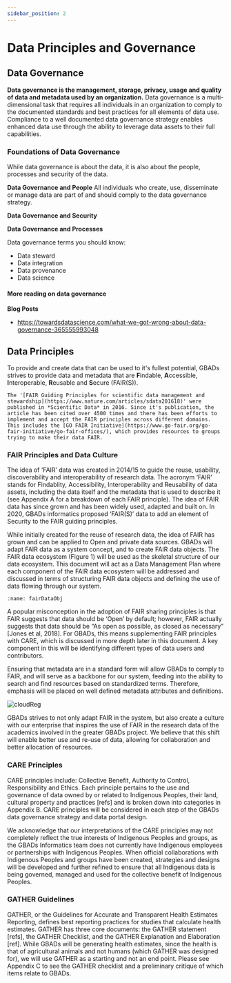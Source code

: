 ```yaml
---
sidebar_position: 2
---
```

# Data Principles and Governance 

## Data Governance 

**Data governance is the management, storage, privacy, usage and quality of data and metadata used by an organization.** Data governance is a multi-dimensional task that requires all individuals in an organization to comply to the documented standards and best practices for all elements of data use.
Compliance to a well documented data governance strategy enables enhanced data use through the ability to leverage data assets to their full capabilities. 

### Foundations of Data Governance 

While data governance is about the data, it is also about the people, processes and security of the data. 

**Data Governance and People** 
All individuals who create, use, disseminate or manage data are part of and should comply to the data governance strategy. 

**Data Governance and Security** 

**Data Governance and Processes** 

Data governance terms you should know: 
- Data steward 
- Data integration
- Data provenance 
- Data science 



#### More reading on data governance
**Blog Posts**
- https://towardsdatascience.com/what-we-got-wrong-about-data-governance-365555993048



## Data Principles 

To provide and create data that can be used to it's fullest potential, GBADs strives to provide data and metadata that are **F**indable, **A**ccessible, **I**nteroperable, **R**eusable and **S**ecure (FAIR(S)). 

```{margin}
The '[FAIR Guiding Principles for scientific data management and stewardship](https://www.nature.com/articles/sdata201618)' were published in *Scientific Data* in 2016. Since it's publication, the article has been cited over 4500 times and there has been efforts to implement and accept the FAIR principles across different domains. This includes the [GO FAIR Initiative](https://www.go-fair.org/go-fair-initiative/go-fair-offices/), which provides resources to groups trying to make their data FAIR.
```

<!--GBADs strives to provide (meta)data that adhere to the FAIR(S) and CARE principles and will adopt a modified version of the GATHER statement and checklist to create more granular metadata, where appropriate. 

By using and building on pre-existing standards we will build an interoperable system that other researchers will be able to understand and build on. -->

### FAIR Principles and Data Culture

The idea of ‘FAIR’ data was created in 2014/15 to guide the reuse, usability, discoverability and interoperability of research data. The acronym ‘FAIR’ stands for Findablity, Accessibility, Interoperability and Reusability of data assets, including the data itself and the metadata that is used to describe it (see Appendix A for a breakdown of each FAIR principle). The idea of FAIR data has since grown and has been widely used, adapted and built on.
In 2020, GBADs informatics proposed ‘FAIR(S)’ data to add an element of Security to the FAIR guiding principles. 

While initially created for the reuse of research data, the idea of FAIR has grown and can be applied to Open and private data sources. GBADs will adapt FAIR data as a system concept, and to create FAIR data objects. The FAIR data ecosystem (Figure 1) will be used as the skeletal structure of our data ecosystem. This document will act as a Data Management Plan where each component of the FAIR data ecosystem will be addressed and discussed in terms of structuring FAIR data objects and defining the use of data flowing through our system. 


```{figure} /images/fairDataObj.png
:name: fairDataObj

```

A popular misconception in the adoption of FAIR sharing principles is that FAIR suggests that data should be ‘Open’ by default; however, FAIR actually suggests that data should be “As open as possible, as closed as necessary” [Jones et al, 2018]. For GBADs, this means supplementing FAIR principles with CARE, which is discussed in more depth later in this document. A key component in this will be identifying different types of data users and contributors. 

Ensuring that metadata are in a standard form will allow GBADs to comply to FAIR, and will serve as a backbone for our system, feeding into the ability to search and find resources based on standardized terms. Therefore, emphasis will be placed on well defined metadata attributes and definitions. 

![cloudReg](http://gbadske.org/Documentation/DataGovernanceHandbook/_images/cloudOfRegistries.png)

GBADs strives to not only adapt FAIR in the system, but also create a culture with our enterprise that inspires the use of FAIR in the research data of the academics involved in the greater GBADs project. We believe that this shift will enable better use and re-use of data, allowing for collaboration and better allocation of resources.

### CARE Principles 

CARE principles include: Collective Benefit, Authority to Control, Responsibility and Ethics. Each principle pertains to the use and governance of data owned by or related to Indigenous Peoples, their land, cultural property and practices [refs] and is broken down into categories in Appendix B. CARE principles will be considered in each step of the GBADs data governance strategy and data portal design. 

We acknowledge that our interpretations of the CARE principles may not completely reflect the true interests of Indigenous Peoples and groups, as the GBADs Informatics team does not currently have Indigenous employees or partnerships with Indigenous Peoples. When official collaborations with Indigenous Peoples and groups have been created, strategies and designs will be developed and further refined to ensure that all Indigenous data is being governed, managed and used for the collective benefit of Indigenous Peoples.

### GATHER Guidelines 

GATHER, or the Guidelines for Accurate and Transparent Health Estimates Reporting, defines best reporting practices for studies that calculate health estimates. GATHER has three core documents: the GATHER statement [refs], the GATHER Checklist, and the GATHER Explanation and Elaboration [ref].  While GBADs will be generating health estimates, since the health is that of agricultural animals and not humans (which GATHER was designed for), we will use GATHER as a starting and not an end point.  Please see Appendix C to see the GATHER checklist and a preliminary critique of which items relate to GBADs.



